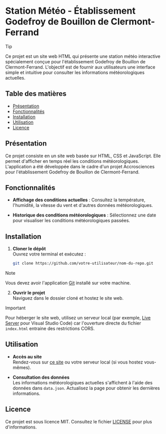 # Station Météo - Établissement Godefroy de Bouillon de Clermont-Ferrand

> [!TIP]
> Ce projet est un site web HTML qui présente une station météo interactive spécialement conçue pour l'établissement Godefroy de Bouillon de Clermont-Ferrand. L'objectif est de fournir aux utilisateurs une interface simple et intuitive pour consulter les informations météorologiques actuelles.

## Table des matières

- [Présentation](#présentation)
- [Fonctionnalités](#fonctionnalités)
- [Installation](#installation)
- [Utilisation](#utilisation)
- [Licence](#licence)

## Présentation

Ce projet consiste en un site web basée sur HTML, CSS et JavaScript. Elle permet d'afficher en temps réel les conditions météorologiques. L'application a été développée dans le cadre d'un projet Accrosciences pour l'établissement Godefroy de Bouillon de Clermont-Ferrand.

## Fonctionnalités

- **Affichage des conditions actuelles** : Consultez la température, l'humidité, la vitesse du vent et d'autres données météorologiques.
  
- **Historique des conditions météorologiques** : Sélectionnez une date pour visualiser les conditions météorologiques passées.

## Installation

1. **Cloner le dépôt**  
   Ouvrez votre terminal et exécutez :
   ```bash
   git clone https://github.com/votre-utilisateur/nom-du-repo.git
   ```
> [!NOTE]
> Vous devez avoir l'application [Git](https://git-scm.com/) installé sur votre machine.

2. **Ouvrir le projet**  
   Naviguez dans le dossier cloné et hostez le site web.
> [!IMPORTANT]
> Pour héberger le site web, utilisez un serveur local (par exemple, [Live Server](https://marketplace.visualstudio.com/items?itemName=ritwickdey.LiveServer) pour Visual Studio Code) car l'ouverture directe du fichier `index.html` entraine des restrictions CORS.

## Utilisation

- **Accès au site**  
  Rendez-vous sur [ce site](https://michedepainn.github.io/Godefroy-Weather-Station/) ou votre serveur local (si vous hostez vous-mêmes).

- **Consultation des données**  
  Les informations météorologiques actuelles s'affichent à l'aide des données dans `data.json`. Actualisez la page pour obtenir les dernières informations.

## Licence

Ce projet est sous licence MIT. Consultez le fichier [LICENSE](LICENSE) pour plus d'informations.
